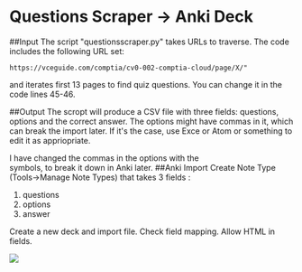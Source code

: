 # Questions Scraper -> Anki Deck


##Input
The script "questionsscraper.py" takes URLs to traverse. The code includes the following URL set:

```https://vceguide.com/comptia/cv0-002-comptia-cloud/page/X/"```

and iterates first 13 pages to find quiz questions.
You can change it in the code lines 45-46.

##Output
The scropt will produce a CSV file with three fields: questions, options and the correct answer.
The options might have commas in it, which can break the import later. If it's the case, use Exce or Atom or something to edit it as appriopriate. 

I have changed the commas in the options with the <br> symbols, to break it down in Anki later.
##Anki Import
Create Note Type (Tools->Manage Note Types) that takes 3 fields : 
1. questions
1. options
1. answer

Create a new deck and import file. Check field mapping.
Allow HTML in fields.

![](screenshot.jpg)